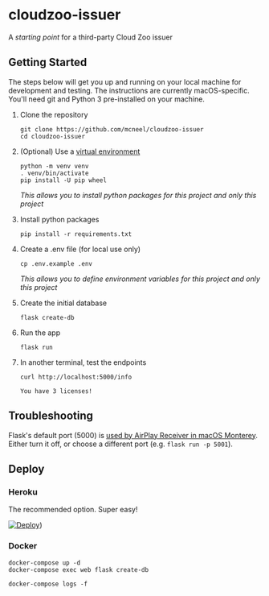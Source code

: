 # cloudzoo-issuer

A _starting point_ for a third-party Cloud Zoo issuer

## Getting Started

The steps below will get you up and running on your local machine for development and testing. The instructions are currently macOS-specific. You'll need git and Python 3 pre-installed on your machine.

1. Clone the repository
    ```commandline
    git clone https://github.com/mcneel/cloudzoo-issuer
    cd cloudzoo-issuer
    ```

1. (Optional) Use a [virtual environment](https://docs.python.org/3/tutorial/venv.html)
    ```commandline
    python -m venv venv
    . venv/bin/activate
    pip install -U pip wheel
    ```
    _This allows you to install python packages for this project and only this project_

1. Install python packages
    ```commandline
    pip install -r requirements.txt
    ```
1. Create a .env file (for local use only)
    ```commandline
    cp .env.example .env
    ```
    _This allows you to define environment variables for this project and only this project_

1. Create the initial database
    ```commandline
    flask create-db
    ```

1. Run the app
    ```commandline
    flask run
    ```

1. In another terminal, test the endpoints
    ```commandline
    curl http://localhost:5000/info
    ```
    ```text
    You have 3 licenses!
    ```

## Troubleshooting

Flask's default port (5000) is [used by AirPlay Receiver in macOS Monterey](https://stackoverflow.com/a/69829313). Either turn it off, or choose a different port (e.g. `flask run -p 5001`).

## Deploy

### Heroku

The recommended option. Super easy!

[![Deploy](https://www.herokucdn.com/deploy/button.svg)](https://heroku.com/deploy?template=https://github.com/RohinJoshi1/cloudzoo-issuer))

<!-- TODO: create db -->

### Docker

```commandline
docker-compose up -d
docker-compose exec web flask create-db

docker-compose logs -f
```
